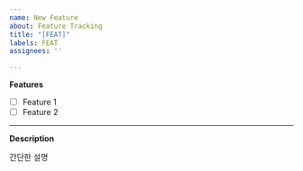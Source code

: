 ```yaml
---
name: New Feature
about: Feature Tracking
title: "[FEAT]"
labels: FEAT
assignees: ''

---
```


**Features**
<!--- 해당 feature 구현을 위한 branch 생성 -->
<!--- 해당 branch는 아래의 feature들이 모두 체크되기 전에는 PR 금지 -->
- [  ] Feature 1
- [  ] Feature 2

---

**Description**

간단한 설명
